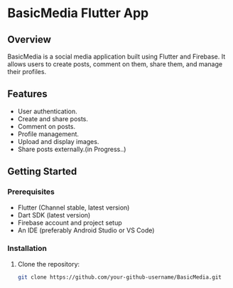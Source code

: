 # BasicMedia Flutter App

## Overview
BasicMedia is a social media application built using Flutter and Firebase. It allows users to create posts, comment on them, share them, and manage their profiles.

## Features
- User authentication.
- Create and share posts.
- Comment on posts.
- Profile management.
- Upload and display images.
- Share posts externally.(in Progress..)

## Getting Started

### Prerequisites
- Flutter (Channel stable, latest version)
- Dart SDK (latest version)
- Firebase account and project setup
- An IDE (preferably Android Studio or VS Code)

### Installation
1. Clone the repository:
   ```bash
   git clone https://github.com/your-github-username/BasicMedia.git
